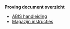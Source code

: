 **Proving document overzicht**

- [ABIS handleiding](//aliconnect.nl/aliconnect/aliconnect.sdk/docs/abis/readme)
- [Magazijn instructies](magazijn-instructies)

